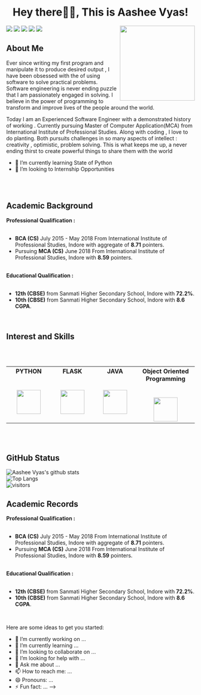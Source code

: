 <h1 align= "center"><b>Hey there🙋‍♂️, This is Aashee Vyas!</b></h1>

<img align='right' src='https://user-images.githubusercontent.com/5713670/87202985-820dcb80-c2b6-11ea-9f56-7ec461c497c3.gif' width='200"'>

[![](https://img.shields.io/badge/LinkedIn-Aashee01-blue)](https://www.linkedin.com/in/aashee-vyas-189599158/)
[![](https://img.shields.io/badge/HackerRank-Aashee01-brightgreen)](https://www.hackerrank.com/aasheevyas)
[![](https://img.shields.io/badge/GeeksForGeeks-Aashee01-brightgreen)](https://auth.geeksforgeeks.org/user/aasheevyas/practice/)
[![](https://img.shields.io/badge/StackOverFlow-Aashee01-important)](https://stackoverflow.com/users/13641256/aashee-vyas?tab=profile)
[![](https://img.shields.io/badge/Gmail-aasheevyas@gmail.com-red)](mailto:aasheevyas@gmail.com)

## About Me

Ever since writing my first program and manipulate it to produce desired output , I have been obsessed with the of using software to solve practical problems. Software engineering is never ending puzzle that I am passionately engaged in solving. I believe in the power of programming to transform and improve lives of the people around the world.

Today I am an Experienced Software Engineer with a demonstrated history of working . Currently pursuing Master of Computer Application(MCA) from International Institute of Professional Studies. Along with coding , I love to do planting. Both pursuits challenges in so many aspects of intellect : creativity , optimistic, problem solving. This is what keeps me up, a never ending thirst to create powerful things to share them with the world
<br>

- 🌱 I’m currently learning State of Python
- 🤝 I’m looking to Internship Opportunities

<br>
<br>

## Academic Background

<span><strong>Professional Qualification :</strong></span><br><br>
<ul>
  <li><strong>BCA (CS)</strong> July 2015 - May 2018 From International Institute of Professional Studies, Indore with aggregate of <strong>8.71</strong> pointers.</li>
  <li>Pursuing <strong>MCA (CS)</strong> June 2018 From International Institute of Professional Studies, Indore with <strong>8.59</strong> pointers.</li>
</ul>
<br>
<span><strong>Educational Qualification :</strong></span><br><br>
<ul>
  <li><strong>12th (CBSE)</strong> from Sanmati Higher Secondary School, Indore with <strong>72.2%</strong>.</li>
  <li><strong>10th (CBSE)</strong> from  Sanmati Higher Secondary School, Indore with <strong>8.6 CGPA</strong>.</li>
</ul>
<br>

## Interest and Skills
<br>
<br>

<table>
  <tbody>
    <tr valign="top">
      <td width="10%" align="center">
        <span><strong>PYTHON</strong></span><br><br><br>
        <img height="64px" src="https://cdn.svgporn.com/logos/python.svg">
      </td>
      <td width="10%" align="center">
        <span><strong>FLASK</strong></span><br><br><br>
        <img height="64px" src="https://cdn.svgporn.com/logos/flask.svg">
      </td>
      <td width="10%" align="center">
        <span><strong>JAVA</strong></span><br><br><br>
        <img height="64px" src="https://cdn.svgporn.com/logos/java.svg">
      </td>
      <td width="10%" align="center">
        <span><strong>Object Oriented Programming</strong></span><br><br><br>
        <img height="64px" src="https://i.ytimg.com/vi/xoL6WvCARJY/maxresdefault.jpg">
      </td>
      </tbody>

</table>
<br>
<br>



## GitHub Status

![Aashee Vyas's github stats](https://github-readme-stats.vercel.app/api?username=Aashee01&show_icons=true&theme=radical)
<br>
![Top Langs](https://github-readme-stats.vercel.app/api/top-langs/?username=Aashee01&show_icons=true&theme=radical)
<br>
![visitors](https://visitor-badge.glitch.me/badge?page_id=Aashee01.Aashee01)
<br>


## Academic Records

<span><strong>Professional Qualification :</strong></span><br><br>
<ul>
  <li><strong>BCA (CS)</strong> July 2015 - May 2018 From International Institute of Professional Studies, Indore with aggregate of <strong>8.71</strong> pointers.</li>
  <li>Pursuing <strong>MCA (CS)</strong> June 2018 From International Institute of Professional Studies, Indore with <strong>8.59</strong> pointers.</li>
</ul>
<br>
<span><strong>Educational Qualification :</strong></span><br><br>
<ul>
  <li><strong>12th (CBSE)</strong> from Sanmati Higher Secondary School, Indore with <strong>72.2%</strong>.</li>
  <li><strong>10th (CBSE)</strong> from  Sanmati Higher Secondary School, Indore with <strong>8.6 CGPA</strong>.</li>
</ul>
<br>


Here are some ideas to get you started:

- 🔭 I’m currently working on ...
- 🌱 I’m currently learning ...
- 👯 I’m looking to collaborate on ...
- 🤔 I’m looking for help with ...
- 💬 Ask me about ...
- 📫 How to reach me: ...
- 😄 Pronouns: ...
- ⚡ Fun fact: ...
-->
